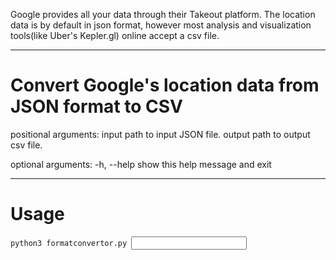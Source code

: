 Google provides all your data through their Takeout platform. The location data is by default in json format, however most analysis and visualization tools(like Uber's Kepler.gl) online accept a csv file.

***
# Convert Google's location data from JSON format to CSV

positional arguments:
  input       path to input JSON file.
  output      path to output csv file.

optional arguments:
  -h, --help  show this help message and exit
***
# Usage
  <code>python3 formatconvertor.py <input> <output></code>
